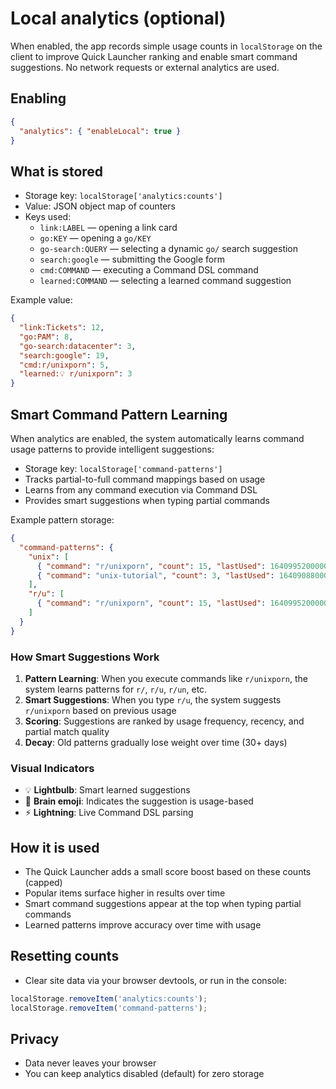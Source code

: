 # Local analytics (optional)

When enabled, the app records simple usage counts in `localStorage` on the client to improve Quick Launcher ranking and enable smart command suggestions. No network requests or external analytics are used.

## Enabling

```json
{
  "analytics": { "enableLocal": true }
}
```

## What is stored

- Storage key: `localStorage['analytics:counts']`
- Value: JSON object map of counters
- Keys used:
  - `link:LABEL` — opening a link card
  - `go:KEY` — opening a `go/KEY`
  - `go-search:QUERY` — selecting a dynamic `go/` search suggestion
  - `search:google` — submitting the Google form
  - `cmd:COMMAND` — executing a Command DSL command
  - `learned:COMMAND` — selecting a learned command suggestion

Example value:

```json
{
  "link:Tickets": 12,
  "go:PAM": 8,
  "go-search:datacenter": 3,
  "search:google": 19,
  "cmd:r/unixporn": 5,
  "learned:💡 r/unixporn": 3
}
```

## Smart Command Pattern Learning

When analytics are enabled, the system automatically learns command usage patterns to provide intelligent suggestions:

- Storage key: `localStorage['command-patterns']`
- Tracks partial-to-full command mappings based on usage
- Learns from any command execution via Command DSL
- Provides smart suggestions when typing partial commands

Example pattern storage:

```json
{
  "command-patterns": {
    "unix": [
      { "command": "r/unixporn", "count": 15, "lastUsed": 1640995200000 },
      { "command": "unix-tutorial", "count": 3, "lastUsed": 1640908800000 }
    ],
    "r/u": [
      { "command": "r/unixporn", "count": 15, "lastUsed": 1640995200000 }
    ]
  }
}
```

### How Smart Suggestions Work

1. **Pattern Learning**: When you execute commands like `r/unixporn`, the system learns patterns for `r/`, `r/u`, `r/un`, etc.
2. **Smart Suggestions**: When you type `r/u`, the system suggests `r/unixporn` based on previous usage
3. **Scoring**: Suggestions are ranked by usage frequency, recency, and partial match quality
4. **Decay**: Old patterns gradually lose weight over time (30+ days)

### Visual Indicators

- 💡 **Lightbulb**: Smart learned suggestions
- 🧠 **Brain emoji**: Indicates the suggestion is usage-based
- ⚡ **Lightning**: Live Command DSL parsing

## How it is used

- The Quick Launcher adds a small score boost based on these counts (capped)
- Popular items surface higher in results over time
- Smart command suggestions appear at the top when typing partial commands
- Learned patterns improve accuracy over time with usage

## Resetting counts

- Clear site data via your browser devtools, or run in the console:

```js
localStorage.removeItem('analytics:counts');
localStorage.removeItem('command-patterns');
```

## Privacy

- Data never leaves your browser
- You can keep analytics disabled (default) for zero storage